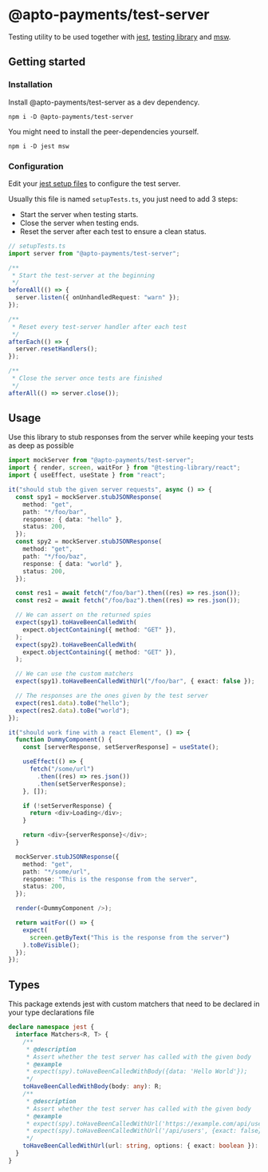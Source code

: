 # @apto-payments/test-server

Testing utility to be used together with [jest](https://jestjs.io/), [testing library](https://testing-library.com/) and [msw](https://mswjs.io/).

## Getting started

### Installation

Install @apto-payments/test-server as a dev dependency.

```
npm i -D @apto-payments/test-server
```

You might need to install the peer-dependencies yourself.

```
npm i -D jest msw
```

### Configuration

Edit your [jest setup files](https://jestjs.io/es-ES/docs/configuration#setupfiles-array) to configure the test server.

Usually this file is named `setupTests.ts`, you just need to add 3 steps:

- Start the server when testing starts.
- Close the server when testing ends.
- Reset the server after each test to ensure a clean status.

```ts
// setupTests.ts
import server from "@apto-payments/test-server";

/**
 * Start the test-server at the beginning
 */
beforeAll(() => {
  server.listen({ onUnhandledRequest: "warn" });
});

/**
 * Reset every test-server handler after each test
 */
afterEach(() => {
  server.resetHandlers();
});

/**
 * Close the server once tests are finished
 */
afterAll(() => server.close());
```

## Usage

Use this library to stub responses from the server while keeping your tests as deep as possible

```ts
import mockServer from "@apto-payments/test-server";
import { render, screen, waitFor } from "@testing-library/react";
import { useEffect, useState } from "react";

it("should stub the given server requests", async () => {
  const spy1 = mockServer.stubJSONResponse(
    method: "get",
    path: "*/foo/bar",
    response: { data: "hello" },
    status: 200,
  });
  const spy2 = mockServer.stubJSONResponse(
    method: "get",
    path: "*/foo/baz",
    response: { data: "world" },
    status: 200,
  });

  const res1 = await fetch("/foo/bar").then((res) => res.json());
  const res2 = await fetch("/foo/baz").then((res) => res.json());

  // We can assert on the returned spies
  expect(spy1).toHaveBeenCalledWith(
    expect.objectContaining({ method: "GET" }),
  );
  expect(spy2).toHaveBeenCalledWith(
    expect.objectContaining({ method: "GET" }),
  );

  // We can use the custom matchers
  expect(spy1).toHaveBeenCalledWithUrl("/foo/bar", { exact: false });

  // The responses are the ones given by the test server
  expect(res1.data).toBe("hello");
  expect(res2.data).toBe("world");
});
```

```ts
it("should work fine with a react Element", () => {
  function DummyComponent() {
    const [serverResponse, setServerResponse] = useState();

    useEffect(() => {
      fetch("/some/url")
        .then((res) => res.json())
        .then(setServerResponse);
    }, []);

    if (!setServerResponse) {
      return <div>Loading</div>;
    }

    return <div>{serverResponse}</div>;
  }

  mockServer.stubJSONResponse({
    method: "get",
    path: "*/some/url",
    response: "This is the response from the server",
    status: 200,
  });

  render(<DummyComponent />);

  return waitFor(() => {
    expect(
      screen.getByText("This is the response from the server")
    ).toBeVisible();
  });
});
```

## Types

This package extends jest with custom matchers that need to be declared in your type declarations file

```ts
declare namespace jest {
  interface Matchers<R, T> {
    /**
     * @description
     * Assert whether the test server has called with the given body
     * @example
     * expect(spy).toHaveBeenCalledWithBody({data: 'Hello World'});
     */
    toHaveBeenCalledWithBody(body: any): R;
    /**
     * @description
     * Assert whether the test server has called with the given body
     * @example
     * expect(spy).toHaveBeenCalledWithUrl('https://example.com/api/users');
     * expect(spy).toHaveBeenCalledWithUrl('/api/users', {exact: false});
     */
    toHaveBeenCalledWithUrl(url: string, options: { exact: boolean }): R;
  }
}
```

